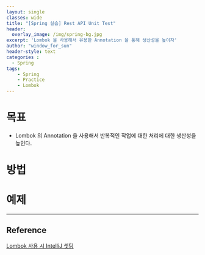 ```yaml
--- 
layout: single
classes: wide
title: "[Spring 실습] Rest API Unit Test"
header:
  overlay_image: /img/spring-bg.jpg
excerpt: 'Lombok 을 사용해서 유용한 Annotation 을 통해 생산성을 높이자'
author: "window_for_sun"
header-style: text
categories :
  - Spring
tags:
    - Spring
    - Practice
    - Lombok
---  
```


# 목표
- Lombok 의 Annotation 을 사용해서 반복적인 작업에 대한 처리에 대한 생산성을 높인다.

# 방법
	
# 예제

---
## Reference
[Lombok 사용 시 IntelliJ 셋팅](http://blog.egstep.com/java/2018/01/12/intellij-lombok/)  
